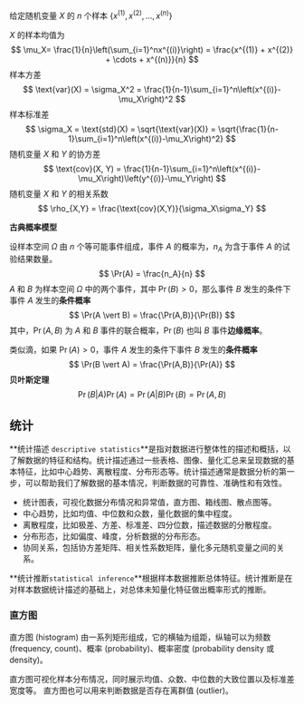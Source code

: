 



给定随机变量 $X$ 的 $n$ 个样本 $\{x^{(1)}, x^{(2)}, \ldots, x^{(n)}\}$​

$X$ 的样本均值为
$$
\mu_X= \frac{1}{n}\left(\sum_{i=1}^nx^{(i)}\right) = \frac{x^{(1)} + x^{(2)} + \cdots + x^{(n)}}{n}
$$
样本方差
$$
\text{var}(X) = \sigma_X^2 = \frac{1}{n-1}\sum_{i=1}^n\left(x^{(i)}-\mu_X\right)^2
$$
样本标准差
$$
\sigma_X = \text{std}(X) = \sqrt{\text{var}(X)} = \sqrt{\frac{1}{n-1}\sum_{i=1}^n\left(x^{(i)}-\mu_X\right)^2}
$$
随机变量 $X$ 和 $Y$ 的协方差
$$
\text{cov}(X, Y) = \frac{1}{n-1}\sum_{i=1}^n\left(x^{(i)}-\mu_X\right)\left(y^{(i)}-\mu_Y\right)
$$
随机变量 $X$ 和 $Y$ 的相关系数
$$
\rho_{X,Y} = \frac{\text{cov}(X,Y)}{\sigma_X\sigma_Y}
$$




**古典概率模型**

设样本空间 $\Omega$ 由 $n$ 个等可能事件组成，事件 $A$ 的概率为，$n_A$ 为含于事件 $A$ 的试验结果数量。
$$
\Pr(A) = \frac{n_A}{n}
$$
$A$ 和 $B$ 为样本空间 $\Omega$ 中的两个事件，其中 $\Pr(B) > 0$，那么事件 $B$ 发生的条件下事件 $A$ 发生的**条件概率**
$$
\Pr(A \vert B) = \frac{\Pr(A,B)}{\Pr(B)}
$$
其中，$\Pr(A,B)$ 为 $A$ 和 $B$ 事件的联合概率，$\Pr(B)$ 也叫 $B$ 事件**边缘概率**。

类似滴，如果 $\Pr(A) > 0$，事件 $A$ 发生的条件下事件 $B$​ 发生的**条件概率**
$$
\Pr(B \vert A) = \frac{\Pr(A,B)}{\Pr(A)}
$$
**贝叶斯定理**
$$
\Pr(B \vert A)\Pr(A) = \Pr(A \vert B)\Pr(B) = \Pr(A,B)
$$


























## 统计

**统计描述 `descriptive statistics`**是指对数据进行整体性的描述和概括，以了解数据的特征和结构。统计描述通过一些表格、图像、量化汇总来呈现数据的基本特征，比如中心趋势、离散程度、分布形态等。统计描述通常是数据分析的第一步，可以帮助我们了解数据的基本情况，判断数据的可靠性、准确性和有效性。

- 统计图表，可视化数据分布情况和异常值，直方图、箱线图、散点图等。
- 中心趋势，比如均值、中位数和众数，量化数据的集中程度。
- 离散程度，比如极差、方差、标准差、四分位数，描述数据的分散程度。
- 分布形态，比如偏度、峰度，分析数据的分布形态。
- 协同关系，包括协方差矩阵、相关性系数矩阵，量化多元随机变量之间的关系。

**统计推断`statistical inference`**根据样本数据推断总体特征。统计推断是在对样本数据统计描述的基础上，对总体未知量化特征做出概率形式的推断。



### 直方图

直方图 (histogram) 由一系列矩形组成，它的横轴为组距，纵轴可以为频数 (frequency, count)、概率 (probability)、概率密度 (probability density 或 density)。

直方图可视化样本分布情况，同时展示均值、众数、中位数的大致位置以及标准差宽度等。 直方图也可以用来判断数据是否存在离群值 (outlier)。







